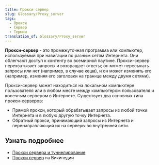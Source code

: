 ```yaml
---
title: Прокси сервер
slug: Glossary/Proxy_server
tags:
  - Прокси
  - Сервер
  - Термин
translation_of: Glossary/Proxy_server
---
```


**Прокси-сервер** - это промежуточная программа или компьютер, используемый при навигации по разным сетям Интернета. Они облегчают доступ к контенту во всемирной паутине. Прокси-сервер перехватывает запросы и возвращает ответы; он может пересылать запросы или нет (например, в случае кеша), и он может изменять его (например, изменяя его заголовки на границе между двумя сетями).

Прокси-сервер может находиться на локальном компьютере пользователя или в любом месте между компьютером пользователя и конечным сервером в Интернете. Существует два основных типа прокси-серверов:

- Прямой прокси, который обрабатывает запросы из любой точки Интернета и в любую другую точку Интернета.
- Обратный прокси, принимающий запросы из Интернета и перенаправляющий их на серверы во внутренней сети.

## Узнать подробнее

- [Прокси сервера и туннелирование](/ru/docs/Web/HTTP/Proxy_servers_and_tunneling)
- [Прокси сервер](https://en.wikipedia.org/wiki/Proxy_server) на Википедии
